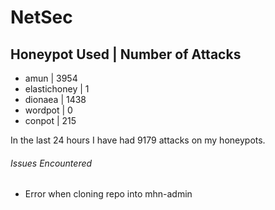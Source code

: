 # NetSec

## Honeypot Used | Number of Attacks

-  amun | 3954
-  elastichoney | 1
-  dionaea | 1438
-  wordpot | 0
-  conpot | 215

In the last 24 hours I have had 9179 attacks on my honeypots.

###### Issues Encountered
-  Error when cloning repo into mhn-admin